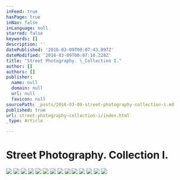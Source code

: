 ```yaml
---
inFeed: true
hasPage: true
inNav: false
inLanguage: null
starred: false
keywords: []
description: ''
datePublished: '2016-03-09T00:07:43.097Z'
dateModified: '2016-03-09T00:07:10.228Z'
title: "Street Photography. \_Collection I."
author: []
authors: []
publisher:
  name: null
  domain: null
  url: null
  favicon: null
sourcePath: _posts/2016-03-08-street-photography-collection-i.md
published: true
url: street-photography-collection-i/index.html
_type: Article

---
```

# Street Photography.  Collection I.
![](https://the-grid-user-content.s3-us-west-2.amazonaws.com/b93a98c1-67ea-4cb7-8aab-d918b74b9979.jpg)
![](https://the-grid-user-content.s3-us-west-2.amazonaws.com/9871f12e-849e-4928-a7a3-aa472c0cbb8d.jpg)
![](https://the-grid-user-content.s3-us-west-2.amazonaws.com/f1862fb3-eb75-4ce1-9ec8-93e986e5c8d1.jpg)
![](https://the-grid-user-content.s3-us-west-2.amazonaws.com/cb84968d-6076-487b-8d25-0176dc77d304.jpg)
![](https://the-grid-user-content.s3-us-west-2.amazonaws.com/c71bb916-70b4-44f4-a02c-cb60a7065a7e.jpg)
![](https://the-grid-user-content.s3-us-west-2.amazonaws.com/81c03933-13fc-4c36-9806-bfa27578eb35.jpg)
![](https://the-grid-user-content.s3-us-west-2.amazonaws.com/d8a60d4d-11f2-44a6-9164-e9f1e3f08e17.jpg)
![](https://the-grid-user-content.s3-us-west-2.amazonaws.com/a7fe9a3f-9abe-49f3-ac1d-1264c6aa5e38.jpg)
![](https://the-grid-user-content.s3-us-west-2.amazonaws.com/d34ae31e-4523-4263-9401-4707cd603da2.jpg)
![](https://the-grid-user-content.s3-us-west-2.amazonaws.com/4fb614af-a13e-457c-9f4d-f0b0f8dad7ac.jpg)
![](https://the-grid-user-content.s3-us-west-2.amazonaws.com/e0600d99-6674-4d79-9538-dc33bc1d6718.jpg)
![](https://the-grid-user-content.s3-us-west-2.amazonaws.com/9c055cae-54ae-41fd-b853-133fa1fd3c3c.jpg)
![](https://the-grid-user-content.s3-us-west-2.amazonaws.com/bd203e30-38c1-4abf-bd0e-205cca2fa8db.jpg)
![](https://the-grid-user-content.s3-us-west-2.amazonaws.com/86005ff1-ad53-49e7-ae6c-9a9fcb2a7039.jpg)